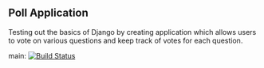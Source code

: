 ## Poll Application

Testing out the basics of Django by creating application which allows users to vote on various questions and keep track of votes for each question.

main: [![Build Status](https://app.travis-ci.com/gamSeier/swe1-app.svg?branch=main)](https://app.travis-ci.com/gamSeier/swe1-app) 
